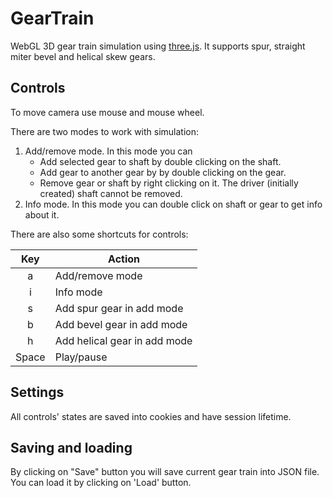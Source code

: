 # GearTrain 
WebGL 3D gear train simulation using [three.js](http://threejs.org/). It supports spur, straight miter bevel and helical skew gears.

## Controls
To move camera use mouse and mouse wheel.

There are two modes to work with simulation:
  1. Add/remove mode. In this mode you can 
     * Add selected gear to shaft by double clicking on the shaft. 
     * Add gear to another gear by by double clicking on the gear.
     * Remove gear or shaft by right clicking on it. The driver (initially created) shaft cannot be removed.
  2. Info mode. In this mode you can double click on shaft or gear to get info about it.
      

There are also some shortcuts for controls:

| Key    |  Action                       |
| :----: | ----------------------------- |
| a      | Add/remove mode               |
| i      | Info mode                     |
| s      | Add spur gear in add mode     |
| b      | Add bevel gear in add mode    |
| h      | Add helical gear in add mode  |
| Space  | Play/pause                    |

## Settings
All controls' states are saved into cookies and have session lifetime.

## Saving and loading
By clicking on "Save" button you will save current gear train into JSON file. You can load it by clicking on 'Load' button.